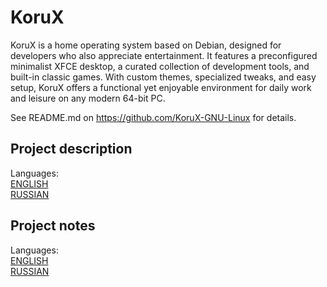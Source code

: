 # KoruX

KoruX is a home operating system based on Debian, designed for developers who
also appreciate entertainment. It features a preconfigured minimalist XFCE
desktop, a curated collection of development tools, and built-in classic games.
With custom themes, specialized tweaks, and easy setup, KoruX offers a
functional yet enjoyable environment for daily work and leisure on any modern
64-bit PC.

See README.md on https://github.com/KoruX-GNU-Linux for details.

## Project description

Languages:</br>
[ENGLISH](https://github.com/KoruX-GNU-Linux/KoruX/blob/master/README-EN.md)</br>
[RUSSIAN](https://github.com/KoruX-GNU-Linux/KoruX/blob/master/README-RU.md)

## Project notes

Languages:</br>
[ENGLISH](https://github.com/KoruX-GNU-Linux/KoruX/blob/master/NOTES-EN)</br>
[RUSSIAN](https://github.com/KoruX-GNU-Linux/KoruX/blob/master/NOTES-RU)
